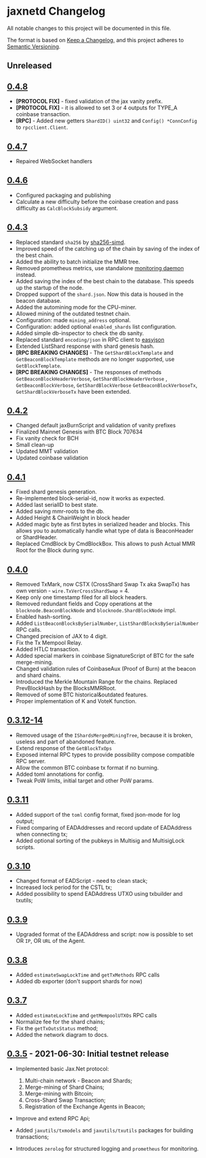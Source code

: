 # jaxnetd Changelog

All notable changes to this project will be documented in this file.

The format is based on [Keep a Changelog](https://keepachangelog.com/en/1.0.0/), and this project adheres
to [Semantic Versioning](https://semver.org/spec/v2.0.0.html).

## Unreleased

## [0.4.8]

- **[PROTOCOL FIX]** - fixed validation of the jax vanity prefix.
- **[PROTOCOL FIX]** - it is allowed to set 3 or 4 outputs for TYPE_A coinbase transaction.
- **[RPC]** - Added new getters `ShardID() uint32` and `Config() *ConnConfig` to `rpcclient.Client`. 

## [0.4.7]

- Repaired WebSocket handlers

## [0.4.6]

- Configured packaging and publishing
- Calculate a new difficulty before the coinbase creation and pass difficulty as `CalcBlockSubsidy` argument.

## [0.4.3]

- Replaced standard `sha256` by  [sha256-simd](https://github.com/minio/sha256-simd).
- Improved speed of the catching up of the chain by saving of the index of the best chain.
- Added the ability to batch initialize the MMR tree.
- Removed prometheus metrics, use standalone [monitoring daemon](https://gitlab.com/jaxnet/core/jaxnetd-monitor)
  instead.
- Added saving the index of the best chain to the database. This speeds up the startup of the node.
- Dropped support of the `shard.json`. Now this data is housed in the beacon database.
- Added the automining mode for the CPU-miner.
- Allowed mining of the outdated testnet chain.
- Configuration: made `mining_address` optional.
- Configuration: added optional `enabled_shards` list configuration.
- Added simple db-inspector to check the db sanity.
- Replaced standard `encoding/json` in RPC client to [easyjson](https://github.com/mailru/easyjson)
- Extended ListShard response with shard genesis hash.
- **[RPC BREAKING CHANGES]** - The `GetShardBlockTemplate` and `GetBeaconBlockTemplate` methods are no longer supported,
  use `GetBlockTemplate`.
- **[RPC BREAKING CHANGES]** - The responses of methods `GetBeaconBlockHeaderVerbose`,  `GetShardBlockHeaderVerbose`
  ,  `GetBeaconBlockVerbose`, `GetShardBlockVerbose`  `GetBeaconBlockVerboseTx`, `GetShardBlockVerboseTx` have been
  extended.

## [0.4.2]

- Changed default jaxBurnScript and validation of vanity prefixes
- Finalized Mainnet Genesis with BTC Block 707634
- Fix vanity check for BCH
- Small clean-up
- Updated MMT validation
- Updated coinbase validation

## [0.4.1]

- Fixed shard genesis generation.
- Re-implemented block-serial-id, now it works as expected.
- Added last serialID to best state.
- Added saving mmr-roots to the db.
- Added Height & ChainWeight in block header
- Added magic byte as first bytes in serialized header and blocks. This allows you to automatically handle what type of
  data is BeaconHeader or ShardHeader.
- Replaced CmdBlock by CmdBlockBox. This allows to push Actual MMR Root for the Block during sync.

## [0.4.0]

- Removed TxMark, now CSTX (CrossShard Swap Tx aka SwapTx) has own version - `wire.TxVerCrossShardSwap` = 4.
- Keep only one timestamp filed for all block headers.
- Removed redundant fields and Copy operations at the `blocknode.BeaconBlockNode` and `blocknode.ShardBlockNode` impl.
- Enabled hash-sorting.
- Added `ListBeaconBlocksBySerialNumber`, `ListShardBlocksBySerialNumber` RPC calls.
- Changed precision of JAX to 4 digit.
- Fix the Tx Mempool Relay.
- Added HTLC transaction.
- Added special markers in coinbase SignatureScript of BTC for the safe merge-mining.
- Changed validation rules of CoinbaseAux (Proof of Burn) at the beacon and shard chains.
- Introduced the Merkle Mountain Range for the chains. Replaced PrevBlockHash by the BlocksMMRRoot.
- Removed of some BTC historical&outdated features.
- Proper implementation of K and VoteK function.

## [0.3.12-14]

- Removed usage of the `IShardsMergedMiningTree`, because it is broken, useless and part of abandoned feature.
- Extend response of the `GetBlockTxOps`
- Exposed internal RPC types to provide possibility compose compatible RPC server.
- Allow the common BTC coinbase tx format if no burning.
- Added toml annotations for config.
- Tweak PoW limits, initial target and other PoW params.

## [0.3.11]

- Added support of the `toml` config format, fixed json-mode for log output;
- Fixed comparing of EADAddresses and record update of EADAddress when connecting tx;
- Added optional sorting of the pubkeys in Multisig and MultisigLock scripts.

## [0.3.10]

- Changed format of EADScript - need to clean stack;
- Increased lock period for the CSTL tx;
- Added possibility to spend EADAddress UTXO using txbuilder and txutils;

## [0.3.9]

- Upgraded format of the EADAddress and script: now is possible to set OR `IP`, OR `URL` of the Agent.

## [0.3.8]

- Added `estimateSwapLockTime` and `getTxMethods` RPC calls
- Added db exporter (don't support shards for now)

## [0.3.7]

- Added `estimateLockTime` and `getMempoolUTXOs` RPC calls
- Normalize fee for the shard chains;
- Fix the `getTxOutsStatus` method;
- Added the network diagram to docs.

## [0.3.5] - 2021-06-30: Initial testnet release

- Implemented basic Jax.Net protocol:
    1. Multi-chain network - Beacon and Shards;
    2. Merge-mining of Shard Chains;
    3. Merge-mining with Bitcoin;
    4. Cross-Shard Swap Transaction;
    5. Registration of the Exchange Agents in Beacon;

- Improve and extend RPC Api;
- Added `jaxutils/txmodels` and `jaxutils/txutils` packages for building transactions;
- Introduces `zerolog` for structured logging and `prometheus` for monitoring.

[0.4.8]: https://gitlab.com/jaxnet/jaxnetd/-/releases/v0.4.8

[0.4.7]: https://gitlab.com/jaxnet/jaxnetd/-/releases/v0.4.7

[0.4.6]: https://gitlab.com/jaxnet/jaxnetd/-/releases/v0.4.6

[0.4.4]: https://gitlab.com/jaxnet/jaxnetd/-/releases/v0.4.4

[0.4.3]: https://gitlab.com/jaxnet/jaxnetd/-/releases/v0.4.3

[0.4.2]: https://gitlab.com/jaxnet/jaxnetd/-/releases/v0.4.2

[0.4.1]: https://gitlab.com/jaxnet/jaxnetd/-/releases/v0.4.1

[0.4.0]: https://gitlab.com/jaxnet/jaxnetd/-/releases/v0.4.0

[0.3.12-14]: https://gitlab.com/jaxnet/jaxnetd/-/releases/v0.3.14

[0.3.11]: https://gitlab.com/jaxnet/jaxnetd/-/releases/v0.3.11

[0.3.10]: https://gitlab.com/jaxnet/jaxnetd/-/releases/v0.3.10

[0.3.9]: https://gitlab.com/jaxnet/jaxnetd/-/releases/v0.3.9

[0.3.8]: https://gitlab.com/jaxnet/jaxnetd/-/releases/v0.3.8

[0.3.7]: https://gitlab.com/jaxnet/jaxnetd/-/releases/v0.3.7

[0.3.5]: https://gitlab.com/jaxnet/jaxnetd/-/releases/v0.3.5
